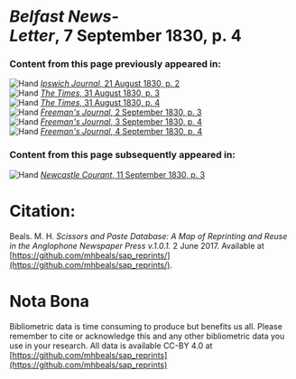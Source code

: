 # *Belfast News-Letter*, 7 September 1830, p. 4  
  
### Content from this page previously appeared in:  
![Hand](http://scissorsandpaste.net/wp-content/uploads/2017/06/smallhandpointer.png) [*Ipswich Journal*, 21 August 1830, p. 2](https://mhbeals.github.io/sap_html/Ipswich-Journal/Ipswich-Journal-21-August-1830-p-2)  
![Hand](http://scissorsandpaste.net/wp-content/uploads/2017/06/smallhandpointer.png) [*The Times*, 31 August 1830, p. 3](https://mhbeals.github.io/sap_html/The-Times/The-Times-31-August-1830-p-3)  
![Hand](http://scissorsandpaste.net/wp-content/uploads/2017/06/smallhandpointer.png) [*The Times*, 31 August 1830, p. 4](https://mhbeals.github.io/sap_html/The-Times/The-Times-31-August-1830-p-4)  
![Hand](http://scissorsandpaste.net/wp-content/uploads/2017/06/smallhandpointer.png) [*Freeman's Journal*, 2 September 1830, p. 3](https://mhbeals.github.io/sap_html/Freeman's-Journal/Freeman's-Journal-2-September-1830-p-3)  
![Hand](http://scissorsandpaste.net/wp-content/uploads/2017/06/smallhandpointer.png) [*Freeman's Journal*, 3 September 1830, p. 4](https://mhbeals.github.io/sap_html/Freeman's-Journal/Freeman's-Journal-3-September-1830-p-4)  
![Hand](http://scissorsandpaste.net/wp-content/uploads/2017/06/smallhandpointer.png) [*Freeman's Journal*, 4 September 1830, p. 4](https://mhbeals.github.io/sap_html/Freeman's-Journal/Freeman's-Journal-4-September-1830-p-4)  
  
### Content from this page subsequently appeared in:  
![Hand](http://scissorsandpaste.net/wp-content/uploads/2017/06/smallhandpointer.png) [*Newcastle Courant*, 11 September 1830, p. 3](https://mhbeals.github.io/sap_html/Newcastle-Courant/Newcastle-Courant-11-September-1830-p-3)  


# Citation: 

Beals. M. H. *Scissors and Paste Database: A Map of Reprinting and Reuse in the Anglophone Newspaper Press v.1.0.1.* 2 June 2017. Available at [https://github.com/mhbeals/sap_reprints/](https://github.com/mhbeals/sap_reprints/). 

# Nota Bona

Bibliometric data is time consuming to produce but benefits us all. Please remember to cite or acknowledge this and any other bibliometric data you use in your research. All data is available CC-BY 4.0 at [https://github.com/mhbeals/sap_reprints](https://github.com/mhbeals/sap_reprints)